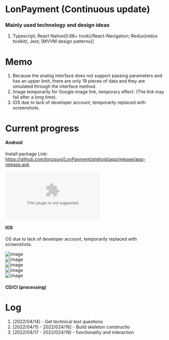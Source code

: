 # LonPayment (Continuous update)

### Mainly used technology and design ideas

1. Typescript; React Native(0.68+ hook)/React-Navigation; Redux(redux toolkit); Jest; [MVVM design patterns)]

# Memo 
1. Because the analog interface does not support passing parameters and has an upper limit, there are only 19 pieces of data and they are simulated through the interface method.
2. Image temporarily for Google image link, temporary effect. (The link may fail after a long time).
3. IOS due to lack of developer account, temporarily replaced with screenshots.

# Current progress 

#### Android

Install package Link:
https://github.com/lonzsuyi/LonPayment/android/app/release/app-release.apk  

![](https://github.com/lonzsuyi/LonPayment/android/app/release/app-release.apk)  


#### IOS
OS due to lack of developer account, temporarily replaced with screenshots.


![image](https://github.com/lonzsuyi/LonPayment/screenshot/IMG_0008.PNG)  
![image](https://github.com/lonzsuyi/LonPayment/screenshot/IMG_0009.PNG)  
![image](https://github.com/lonzsuyi/LonPayment/screenshot/IMG_00010.PNG)  
![image](https://github.com/lonzsuyi/LonPayment/screenshot/IMG_00011.PNG)  
![image](https://github.com/lonzsuyi/LonPayment/screenshot/IMG_00012.PNG)  


####  CD/CI (processing)

# Log 

1. [2022/04/14] - Get technical test questions  
2. [2022/04/15 - 2022/024/16] - Build skeleton constructio  
3. [2022/04/17 - 2022/024/19] - functionality and interaction 